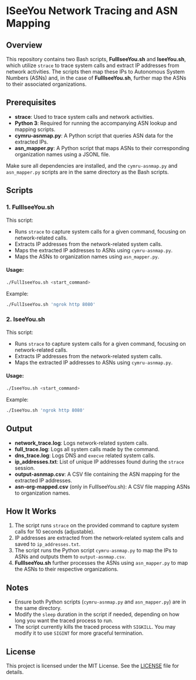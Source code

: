 

# ISeeYou Network Tracing and ASN Mapping

## Overview

This repository contains two Bash scripts, **FullIseeYou.sh** and **IseeYou.sh**, which utilize `strace` to trace system calls and extract IP addresses from network activities. The scripts then map these IPs to Autonomous System Numbers (ASNs) and, in the case of **FullIseeYou.sh**, further map the ASNs to their associated organizations.

## Prerequisites

- **strace**: Used to trace system calls and network activities.
- **Python 3**: Required for running the accompanying ASN lookup and mapping scripts.
- **cymru-asnmap.py**: A Python script that queries ASN data for the extracted IPs.
- **asn_mapper.py**: A Python script that maps ASNs to their corresponding organization names using a JSONL file.

Make sure all dependencies are installed, and the `cymru-asnmap.py` and `asn_mapper.py` scripts are in the same directory as the Bash scripts.

## Scripts

### 1. FullIseeYou.sh

This script:
- Runs `strace` to capture system calls for a given command, focusing on network-related calls.
- Extracts IP addresses from the network-related system calls.
- Maps the extracted IP addresses to ASNs using `cymru-asnmap.py`.
- Maps the ASNs to organization names using `asn_mapper.py`.

#### Usage:
```bash
./FullIseeYou.sh <start_command>
```

Example:
```bash
./FullIseeYou.sh 'ngrok http 8080'
```

### 2. IseeYou.sh

This script:
- Runs `strace` to capture system calls for a given command, focusing on network-related calls.
- Extracts IP addresses from the network-related system calls.
- Maps the extracted IP addresses to ASNs using `cymru-asnmap.py`.

#### Usage:
```bash
./IseeYou.sh <start_command>
```

Example:
```bash
./IseeYou.sh 'ngrok http 8080'
```

## Output

- **network_trace.log**: Logs network-related system calls.
- **full_trace.log**: Logs all system calls made by the command.
- **dns_trace.log**: Logs DNS and `execve` related system calls.
- **ip_addresses.txt**: List of unique IP addresses found during the `strace` session.
- **output-asnmap.csv**: A CSV file containing the ASN mapping for the extracted IP addresses.
- **asn-org-mapped.csv** (only in FullIseeYou.sh): A CSV file mapping ASNs to organization names.

## How It Works

1. The script runs `strace` on the provided command to capture system calls for 10 seconds (adjustable).
2. IP addresses are extracted from the network-related system calls and saved to `ip_addresses.txt`.
3. The script runs the Python script `cymru-asnmap.py` to map the IPs to ASNs and outputs them to `output-asnmap.csv`.
4. **FullIseeYou.sh** further processes the ASNs using `asn_mapper.py` to map the ASNs to their respective organizations.

## Notes

- Ensure both Python scripts (`cymru-asnmap.py` and `asn_mapper.py`) are in the same directory.
- Modify the `sleep` duration in the script if needed, depending on how long you want the traced process to run.
- The script currently kills the traced process with `SIGKILL`. You may modify it to use `SIGINT` for more graceful termination.

## License

This project is licensed under the MIT License. See the [LICENSE](LICENSE) file for details.
